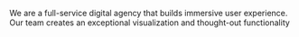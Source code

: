 We are a full-service digital agency that builds immersive user experience. Our team creates an exceptional visualization and thought-out functionality